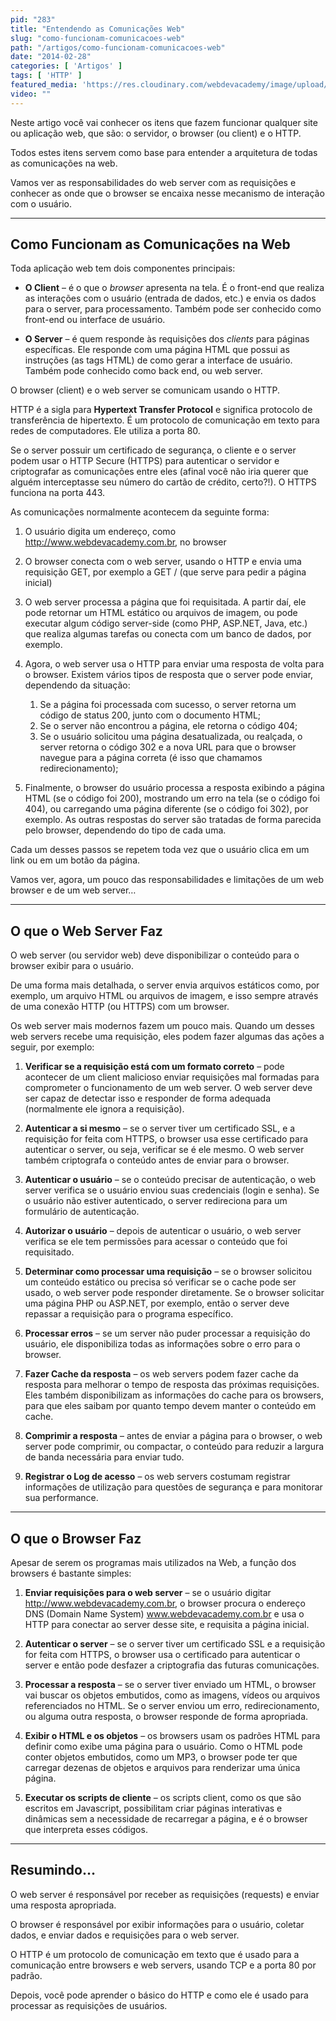 ```yaml
---
pid: "283"
title: "Entendendo as Comunicações Web"
slug: "como-funcionam-comunicacoes-web"
path: "/artigos/como-funcionam-comunicacoes-web"
date: "2014-02-28"
categories: [ 'Artigos' ]
tags: [ 'HTTP' ]
featured_media: 'https://res.cloudinary.com/webdevacademy/image/upload/v1556582305/featured/wda-placeholder.jpg'
video: ""
---
```


Neste artigo você vai conhecer os itens que fazem funcionar qualquer site ou aplicação web, que são: o servidor, o browser (ou client) e o HTTP.

Todos estes itens servem como base para entender a arquitetura de todas as comunicações na web.

Vamos ver as responsabilidades do web server com as requisições e conhecer as onde que o browser se encaixa nesse mecanismo de interação com o usuário.

----
## Como Funcionam as Comunicações na Web

Toda aplicação web tem dois componentes principais:

* **O Client** – é o que o _browser_ apresenta na tela. É o front-end que realiza as interações com o usuário (entrada de dados, etc.) e envia os dados para o server, para processamento. Também pode ser conhecido como front-end ou interface de usuário.

* **O Server** – é quem responde às requisições dos _clients_ para páginas específicas. Ele responde com uma página HTML que possui as instruções (as tags HTML) de como gerar a interface de usuário. Também pode conhecido como back end, ou web server.

O browser (client) e o web server se comunicam usando o HTTP. 

HTTP é a sigla para **Hypertext Transfer Protocol** e significa protocolo de transferência de hipertexto. É um protocolo de comunicação em texto para redes de computadores. Ele utiliza a porta 80.

Se o server possuir um certificado de segurança, o cliente e o server podem usar o HTTP Secure (HTTPS) para autenticar o servidor e criptografar as comunicações entre eles (afinal você não iria querer que alguém interceptasse seu número do cartão de crédito, certo?!). O HTTPS funciona na porta 443.

As comunicações normalmente acontecem da seguinte forma:

1. O usuário digita um endereço, como http://www.webdevacademy.com.br, no browser

1. O browser conecta com o web server, usando o HTTP e envia uma requisição GET, por exemplo a GET / (que serve para pedir a página inicial)

1. O web server processa a página que foi requisitada. A partir daí, ele pode retornar um HTML estático ou arquivos de imagem, ou pode executar algum código server-side (como PHP, ASP.NET, Java, etc.) que realiza algumas tarefas ou conecta com um banco de dados, por exemplo.

1. Agora, o web server usa o HTTP para enviar uma resposta de volta para o browser. Existem vários tipos de resposta que o server pode enviar, dependendo da situação:
    1. Se a página foi processada com sucesso, o server retorna um código de status 200, junto com o documento HTML;
    1. Se o server não encontrou a página, ele retorna o código 404;
    1. Se o usuário solicitou uma página desatualizada, ou realçada, o server retorna o código 302 e a nova URL para que o browser navegue para a página correta (é isso que chamamos redirecionamento);

1. Finalmente, o browser do usuário processa a resposta exibindo a página HTML (se o código foi 200),  mostrando um erro na tela (se o código foi 404), ou carregando uma página diferente (se o código foi 302), por exemplo. As outras respostas do server são tratadas de forma parecida pelo browser, dependendo do tipo de cada uma.

Cada um desses passos se repetem toda vez que o usuário clica em um link ou em um botão da página.

Vamos ver, agora, um pouco das responsabilidades e limitações de um web browser e de um web server…

----
## O que o Web Server Faz

O web server (ou servidor web) deve disponibilizar o conteúdo para o browser exibir para o usuário.

De uma forma mais detalhada, o server envia arquivos estáticos como, por exemplo, um arquivo HTML ou arquivos de imagem, e isso sempre através de uma conexão HTTP (ou HTTPS) com um browser.

Os web server mais modernos fazem um pouco mais. Quando um desses web servers recebe uma requisição, eles podem fazer algumas das ações a seguir, por exemplo:

1. **Verificar se a requisição está com um formato correto** – pode acontecer de um client malicioso enviar requisições mal formadas para comprometer o funcionamento de um web server. O web server deve ser capaz de detectar isso e responder de forma adequada (normalmente ele ignora a requisição).

1. **Autenticar a si mesmo** – se o server tiver um certificado SSL, e a requisição for feita com HTTPS, o browser usa esse certificado para autenticar o server, ou seja, verificar se é ele mesmo. O web server também criptografa o conteúdo antes de enviar para o browser.

1. **Autenticar o usuário** – se o conteúdo precisar de autenticação, o web server verifica se o usuário enviou suas credenciais (login e senha). Se o usuário não estiver autenticado, o server redireciona para um formulário de autenticação.

1. **Autorizar o usuário** – depois de autenticar o usuário, o web server verifica se ele tem permissões para acessar o conteúdo que foi requisitado.

1. **Determinar como processar uma requisição** – se o browser solicitou um conteúdo estático ou precisa só verificar se o cache pode ser usado, o web server pode responder diretamente. Se o browser solicitar uma página PHP ou ASP.NET, por exemplo, então o server deve repassar a requisição para o programa específico.

1. **Processar erros** – se um server não puder processar a requisição do usuário, ele disponibiliza todas as informações sobre o erro para o browser.

1. **Fazer Cache da resposta** – os web servers podem fazer cache da resposta para melhorar o tempo de resposta das próximas requisições. Eles também disponibilizam as informações do cache para os browsers, para que eles saibam por quanto tempo devem manter o conteúdo em cache.

1. **Comprimir a resposta** – antes de enviar a página para o browser, o web server pode comprimir, ou compactar, o conteúdo para reduzir a largura de banda necessária para enviar tudo.

1. **Registrar o Log de acesso** – os web servers costumam registrar informações de utilização para questões de segurança e para monitorar sua performance.

----
## O que o Browser Faz

Apesar de serem os programas mais utilizados na Web, a função dos browsers é bastante simples:

1. **Enviar requisições para o web server** – se o usuário digitar http://www.webdevacademy.com.br, o browser procura o endereço DNS (Domain Name System) www.webdevacademy.com.br e usa o HTTP para conectar ao server desse site, e requisita a página inicial.

1. **Autenticar o server** – se o server tiver um certificado SSL e a requisição for feita com HTTPS, o browser usa o certificado para autenticar o server e então pode desfazer a criptografia das futuras comunicações.

1. **Processar a resposta** – se o server tiver enviado um HTML, o browser vai buscar os objetos embutidos, como as imagens, vídeos ou arquivos referenciados no HTML. Se o server enviou um erro, redirecionamento, ou alguma outra resposta, o browser responde de forma apropriada.

1. **Exibir o HTML e os objetos** – os browsers usam os padrões HTML para definir como exibe uma página para o usuário. Como o HTML pode conter objetos embutidos, como um MP3, o browser pode ter que carregar dezenas de objetos e arquivos para renderizar uma única página.

1. **Executar os scripts de cliente** – os scripts client, como os que são escritos em Javascript, possibilitam criar páginas interativas e dinâmicas sem a necessidade de recarregar a página, e é o browser que interpreta esses códigos.

----
## Resumindo…

O web server é responsável por receber as requisições (requests) e enviar uma resposta apropriada.

O browser é responsável por exibir informações para o usuário, coletar dados, e enviar dados e requisições para o web server.

O HTTP é um protocolo de comunicação em texto que é usado para a comunicação entre browsers e web servers, usando TCP e a porta 80 por padrão.

Depois, você pode aprender o básico do HTTP e como ele é usado para processar as requisições de usuários.